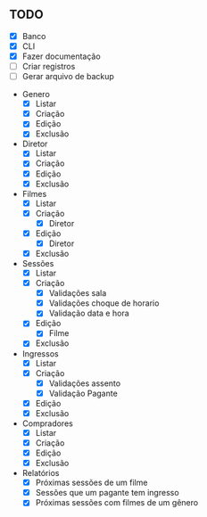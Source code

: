 ## TODO

- [x] Banco
- [x] CLI
- [x] Fazer documentação
- [ ] Criar registros
- [ ] Gerar arquivo de backup
- Genero
  - [x] Listar
  - [x] Criação
  - [x] Edição
  - [x] Exclusão
- Diretor
  - [x] Listar
  - [x] Criação
  - [x] Edição
  - [x] Exclusão
- Filmes
  - [x] Listar
  - [x] Criação
    - [x] Diretor
  - [x] Edição
    - [x] Diretor
  - [x] Exclusão
- Sessões
  - [x] Listar
  - [x] Criação
    - [x] Validações sala
    - [x] Validações choque de horario
    - [x] Validação data e hora
  - [x] Edição
    - [x] Filme
  - [x] Exclusão
- Ingressos
  - [x] Listar
  - [x] Criação
    - [x] Validações assento
    - [x] Validação Pagante
  - [x] Edição
  - [x] Exclusão
- Compradores
  - [x] Listar
  - [x] Criação
  - [x] Edição
  - [x] Exclusão
- Relatórios
  - [x] Próximas sessões de um filme
  - [x] Sessões que um pagante tem ingresso
  - [x] Próximas sessões com filmes de um gênero
